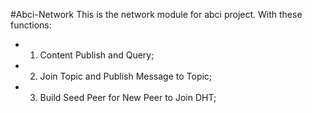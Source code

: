 #Abci-Network
This is the network module for abci project.
With these functions: 
- 1) Content Publish and Query;
- 2) Join Topic and Publish Message to Topic;
- 3) Build Seed Peer for New Peer to Join DHT;
